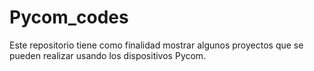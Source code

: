 # Pycom_codes
Este repositorio tiene como finalidad mostrar algunos proyectos que se pueden realizar usando los dispositivos Pycom.
